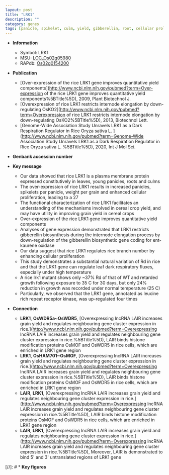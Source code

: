 ```yaml
---
layout: post
title: "LRK1"
description: ""
category: genes
tags: [panicle, spikelet, culm, yield, gibberellin, root, cellular proliferation, grain yield, spikelets per panicle, grain, leaf, temperature, growth, receptor kinase]
---
```


* **Information**  
    + Symbol: LRK1  
    + MSU: [LOC_Os02g05980](http://rice.uga.edu/cgi-bin/ORF_infopage.cgi?orf=LOC_Os02g05980)  
    + RAPdb: [Os02g0154200](http://rapdb.dna.affrc.go.jp/viewer/gbrowse_details/irgsp1?name=Os02g0154200)  

* **Publication**  
    + [Over-expression of the rice LRK1 gene improves quantitative yield components](http://www.ncbi.nlm.nih.gov/pubmed?term=Over-expression of the rice LRK1 gene improves quantitative yield components%5BTitle%5D), 2009, Plant Biotechnol J.
    + [Overexpression of rice LRK1 restricts internode elongation by down-regulating OsKO2](http://www.ncbi.nlm.nih.gov/pubmed?term=Overexpression of rice LRK1 restricts internode elongation by down-regulating OsKO2%5BTitle%5D), 2013, Biotechnol Lett.
    + [Genome-Wide Association Study Unravels LRK1 as a Dark Respiration Regulator in Rice  Oryza sativa L. ](http://www.ncbi.nlm.nih.gov/pubmed?term=Genome-Wide Association Study Unravels LRK1 as a Dark Respiration Regulator in Rice  Oryza sativa L. %5BTitle%5D), 2020, Int J Mol Sci.

* **Genbank accession number**  

* **Key message**  
    + Our data showed that rice LRK1 is a plasma membrane protein expressed constitutively in leaves, young panicles, roots and culms
    + The over-expression of rice LRK1 results in increased panicles, spikelets per panicle, weight per grain and enhanced cellular proliferation, leading to a 27
    + The functional characterization of rice LRK1 facilitates an understanding of the mechanisms involved in cereal crop yield, and may have utility in improving grain yield in cereal crops
    + Over-expression of the rice LRK1 gene improves quantitative yield components
    + Analyses of gene expression demonstrated that LRK1 restricts gibberellin biosynthesis during the internode elongation process by down-regulation of the gibberellin biosynthetic gene coding for ent-kaurene oxidase
    + Our data suggest that rice LRK1 regulates rice branch number by enhancing cellular proliferation
    + This study demonstrates a substantial natural variation of Rd in rice and that the LRK1 gene can regulate leaf dark respiratory fluxes, especially under high temperature
    + A rice lrk1 mutant shows only ~37% Rd of that of WT and retarded growth following exposure to 35 <a1><e3>C for 30 days, but only 24% reduction in growth was recorded under normal temperature (25 <a1><e3>C)
    + Particularly, we observed that the LRK1 gene, annotated as leucine rich repeat receptor kinase, was up-regulated four times

* **Connection**  
    + __LRK1__, __OsWDR5a~OsWDR5__, [Overexpressing lncRNA LAIR increases grain yield and regulates neighbouring gene cluster expression in rice.](http://www.ncbi.nlm.nih.gov/pubmed?term=Overexpressing lncRNA LAIR increases grain yield and regulates neighbouring gene cluster expression in rice.%5BTitle%5D),  LAIR binds histone modification proteins OsMOF and OsWDR5 in rice cells, which are enriched in LRK1 gene region
    + __LRK1__, __OsHAM701~OsMOF__, [Overexpressing lncRNA LAIR increases grain yield and regulates neighbouring gene cluster expression in rice.](http://www.ncbi.nlm.nih.gov/pubmed?term=Overexpressing lncRNA LAIR increases grain yield and regulates neighbouring gene cluster expression in rice.%5BTitle%5D),  LAIR binds histone modification proteins OsMOF and OsWDR5 in rice cells, which are enriched in LRK1 gene region
    + __LAIR__, __LRK1__, [Overexpressing lncRNA LAIR increases grain yield and regulates neighbouring gene cluster expression in rice.](http://www.ncbi.nlm.nih.gov/pubmed?term=Overexpressing lncRNA LAIR increases grain yield and regulates neighbouring gene cluster expression in rice.%5BTitle%5D),  LAIR binds histone modification proteins OsMOF and OsWDR5 in rice cells, which are enriched in LRK1 gene region
    + __LAIR__, __LRK1__, [Overexpressing lncRNA LAIR increases grain yield and regulates neighbouring gene cluster expression in rice.](http://www.ncbi.nlm.nih.gov/pubmed?term=Overexpressing lncRNA LAIR increases grain yield and regulates neighbouring gene cluster expression in rice.%5BTitle%5D),  Moreover, LAIR is demonstrated to bind 5' and 3' untranslated regions of LRK1 gene

[//]: # * **Key figures**  


